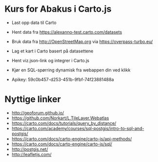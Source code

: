 # Kurs for Abakus i Carto.js
- Last opp data til Carto
 - Hent data fra https://alexanno-test.carto.com/datasets 
 - Bruk data fra http://OpenStreetMap.org via https://overpass-turbo.eu/
- Lag et kart i Carto basert på datasettene
- Hent viz.json-link og integrer i Carto.js
- Kjør en SQL-spørring dynamisk fra webappen din ved klikk

- Apikey: 59c0b457-d253-451b-9fbf-74f23881488a

# Nyttige linker
- http://geoforum.github.io/
- https://github.com/Norkart/L.TileLayer.Webatlas
- https://carto.com/docs/tutorials/query_by_distance/
- https://carto.com/academy/courses/sql-postgis/intro-to-sql-and-postgis/
- https://carto.com/docs/carto-engine/carto-js/api-methods/
- https://carto.com/docs/carto-engine/carto-js/sql/
- http://postgis.net/
- http://leafletjs.com/